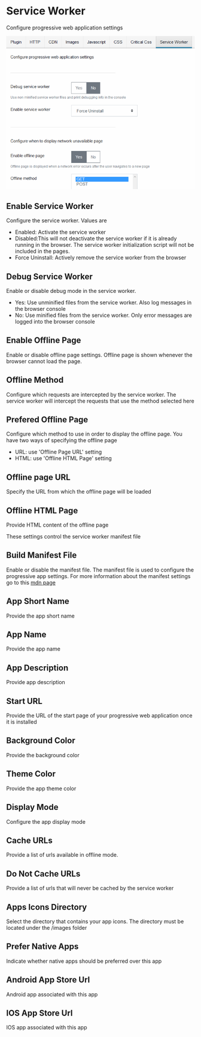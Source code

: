 # Service Worker

Configure progressive web application settings

![Service Worker settings](../images/service-worker-settings.PNG)

## Enable Service Worker

Configure the service worker. Values are

- Enabled: Activate the service worker
- Disabled:This will not deactivate the service worker if it is already running in the browser. The service worker initialization script will not be included in the pages.
- Force Uninstall: Actively remove the service worker from the browser

## Debug Service Worker

Enable or disable debug mode in the service worker.

- Yes: Use unminified files from the service worker. Also log messages in the browser console
- No: Use minified files from the service worker. Only error messages are logged into the browser console

## Enable Offline Page

Enable or disable offline page settings. Offline page is shown whenever the browser cannot load the page.

## Offline Method

Configure which requests are intercepted by the service worker. The service worker will intercept the requests that use the method selected here

## Prefered Offline Page

Configure which method to use in order to display the offline page. You have two ways of specifying the offline page

- URL: use 'Offline Page URL' setting
- HTML: use 'Offline HTML Page' setting

## Offline page URL

Specify the URL from which the offline page will be loaded

## Offline HTML Page

Provide HTML content of the offline page

These settings control the service worker manifest file

## Build Manifest File

Enable or disable the manifest file. The manifest file is used to configure the progressive app settings. For more information about the manifest settings go to this [mdn page](https://developer.mozilla.org/en-US/docs/Web/Manifest)

## App Short Name

Provide the app short name

## App Name

Provide the app name

## App Description

Provide app description

## Start URL

Provide the URL of the start page of your progressive web application once it is installed

## Background Color

Provide the background color

## Theme Color

Provide the app theme color

## Display Mode

Configure the app display mode

## Cache URLs

Provide a list of urls available in offline mode.

## Do Not Cache URLs

Provide a list of urls that will never be cached by the service worker

## Apps Icons Directory

Select the directory that contains your app icons. The directory must be located under the /images folder

## Prefer Native Apps

Indicate whether native apps should be preferred over this app

## Android App Store Url

Android app associated with this app

## IOS App Store Url

IOS app associated with this app
